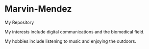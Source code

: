 # Marvin-Mendez
My Repository

My interests include digital communications and the biomedical field.

My hobbies include listening to music and enjoying the outdoors.
